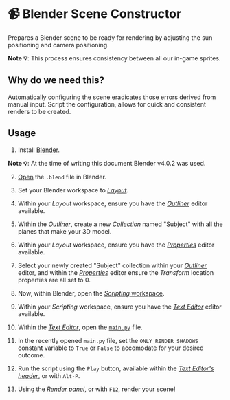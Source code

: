 # 📹 Blender Scene Constructor

Prepares a Blender scene to be ready for rendering by adjusting the sun positioning and camera positioning.

**Note 💡**: This process ensures consistency between all our in-game sprites.

## Why do we need this?

Automatically configuring the scene eradicates those errors derived from manual input. Script the configuration, allows for quick and consistent renders to be created.

## Usage

1. Install [Blender](https://www.blender.org/download/).

**Note 💡**: At the time of writing this document Blender v4.0.2 was used.

2. [Open](https://docs.blender.org/manual/en/latest/files/blend/open_save.html) the `.blend` file in Blender.

3. Set your Blender workspace to [_Layout_](https://docs.blender.org/manual/en/latest/interface/window_system/workspaces.html).

4. Within your _Layout_ workspace, ensure you have the [_Outliner_](https://docs.blender.org/manual/en/latest/editors/outliner/introduction.html) editor available.

5. Within the [_Outliner_](https://docs.blender.org/manual/en/latest/editors/outliner/introduction.html), create a new [_Collection_](https://docs.blender.org/manual/en/latest/scene_layout/collections/collections.html) named "Subject" with all the planes that make your 3D model.

6. Within your _Layout_ workspace, ensure you have the [_Properties_](https://docs.blender.org/manual/en/latest/editors/properties_editor.html) editor available.

7. Select your newly created "Subject" collection within your [_Outliner_](https://docs.blender.org/manual/en/latest/editors/outliner/introduction.html) editor, and within the [_Properties_](https://docs.blender.org/manual/en/latest/editors/properties_editor.html) editor ensure the _Transform_ location properties are all set to 0.

8. Now, within Blender, open the [_Scripting_ workspace](https://docs.blender.org/manual/en/latest/interface/window_system/workspaces.html).

9. Within your _Scripting_ workspace, ensure you have the [_Text Editor_](https://docs.blender.org/manual/en/latest/editors/text_editor.html) editor available.

10. Within the [_Text Editor_](https://docs.blender.org/manual/en/latest/editors/text_editor.html), open the [`main.py`](main.py) file.

11. In the recently opened `main.py` file, set the `ONLY_RENDER_SHADOWS` constant variable to `True` or `False` to accomodate for your desired outcome.

12. Run the script using the `Play` button, available within the [_Text Editor's header_](https://docs.blender.org/manual/en/latest/editors/text_editor.html#header), or with `Alt-P`.

13. Using the [_Render panel_](https://docs.blender.org/manual/en/2.79/render/output/render_panel.html), or with `F12`, render your scene!
